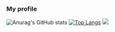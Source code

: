 ### My profile

![Anurag's GitHub stats](https://github-readme-stats.vercel.app/api?username=kensiiwasaki&show_icons=true&theme=onedark)
[![Top Langs](https://github-readme-stats.vercel.app/api/top-langs/?username=kensiiwasaki&layout=compact)](https://github.com/anuraghazra/github-readme-stats)
![](https://github-profile-summary-cards.vercel.app/api/cards/profile-details?username=kensiiwasaki&theme=monokai)

<!--
**kensiiwasaki/kensiiwasaki** is a ✨ _special_ ✨ repository because its `README.md` (this file) appears on your GitHub profile.



Here are some ideas to get you started:

- 🔭 I’m currently working on ...
- 🌱 I’m currently learning ...
- 👯 I’m looking to collaborate on ...
- 🤔 I’m looking for help with ...
- 💬 Ask me about ...
- 📫 How to reach me: ...
- 😄 Pronouns: ...
- ⚡ Fun fact: ...
-->
